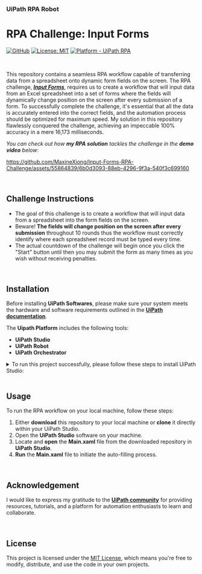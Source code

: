 ### UiPath RPA Robot
# RPA Challenge: Input Forms

[![GitHub](https://badgen.net/badge/icon/GitHub?icon=github&color=black&label)](https://github.com/MaxineXiong)
[![License: MIT](https://img.shields.io/badge/License-MIT-yellow.svg)](https://opensource.org/licenses/MIT)
[![Platform - UiPath RPA](https://img.shields.io/badge/Platform-UiPath_RPA-fa4616)](https://www.uipath.com)

<br/>

This repository contains a seamless RPA workflow capable of transferring data from a spreadsheet onto dynamic form fields on the screen. The RPA challenge, [_**Input Forms**_](https://www.rpachallenge.com/), requires us to create a workflow that will input data from an Excel spreadsheet into a set of forms where the fields will dynamically change position on the screen after every submission of a form. To successfully complete the challenge, it's essential that all the data is accurately entered into the correct fields, and the automation process should be optimized for maximum speed. My solution in this repository flawlessly conquered the challenge, achieving an impeccable 100% accuracy in a mere 16,173 milliseconds.

_You can check out how **my RPA solution** tackles the challenge in the **demo video** below_:

https://github.com/MaxineXiong/Input-Forms-RPA-Challenge/assets/55864839/6b0d3093-88eb-4296-9f3a-540f3c699160

<br/>

## **Challenge Instructions**

* The goal of this challenge is to create a workflow that will input data from a spreadsheet into the form fields on the screen.
* Beware! **The fields will change position on the screen after every submission** throughout 10 rounds thus the workflow must correctly identify where each spreadsheet record must be typed every time.
* The actual countdown of the challenge will begin once you click the "Start" button until then you may submit the form as many times as you wish without receiving penalties.

<br/>

## **Installation**

Before installing **UiPath Softwares**, please make sure your system meets the hardware and software requirements outlined in the **[UiPath documentation](https://docs.uipath.com/studio/standalone/2022.10/user-guide/hardware-and-software-requirements)**.

The **Uipath Platform** includes the following tools:

- **UiPath Studio**
- **UiPath Robot**
- **UiPath Orchestrator**

<details>  
<summary> To run this project successfully, please follow these steps to install UiPath Studio:
</summary>

***

Step 1 : Visit [uipath.com](https://www.uipath.com/) and click **Try UiPath Free** button.
<p align="center">
<img width="900" src="https://github.com/YenLinWu/RPA_UiPath/blob/master/Installation/README_Images/Install_UiPath_Studio_1.png">
</p>

Step 2: **Sign up** for a personal account.
<p align="center">
<img width="900" src="https://github.com/YenLinWu/RPA_UiPath/blob/master/Installation/README_Images/Install_UiPath_Studio_2.png">
</p>  

Step 3: **Verify** your account in email.
<p align="center">
<img width="900" src="https://github.com/YenLinWu/RPA_UiPath/blob/master/Installation/README_Images/Install_UiPath_Studio_3.png">
</p>  

Step 4: **Log into** the **UiPath Automation Cloud** using your account, and click the **Download Uipath Studio** button.
<p align="center">
<img width="900" src="https://github.com/YenLinWu/RPA_UiPath/blob/master/Installation/README_Images/Install_UiPath_Studio_4.png">
</p>   

Step 5: Click **Sign in**.
<p align="center">
<img width="900" src="https://github.com/YenLinWu/RPA_UiPath/blob/master/Installation/README_Images/Install_UiPath_Studio_5.png">
</p>    

Step 6: Select **UiPath Studio Pro**.
<p align="center">
<img width="900" src="https://github.com/YenLinWu/RPA_UiPath/blob/master/Installation/README_Images/Install_UiPath_Studio_6.png">
</p>  

Step 7: Follow the system instructions to complete the installation of **UiPath Studio Pro**.
<p align="center">
<img width="900" src="https://github.com/YenLinWu/RPA_UiPath/blob/master/Installation/README_Images/Install_UiPath_Studio_7.png">
</p> 

</details> 

<br/>

## **Usage**

To run the RPA workflow on your local machine, follow these steps:

1. Either **download** this repository to your local machine or **clone** it directly within your UiPath Studio.
2. Open the **UiPath Studio** software on your machine.
3. Locate and **open** the **Main.xaml** file from the downloaded repository in **UiPath Studio**.
4. **Run** the **Main.xaml** file to initiate the auto-filling process.

<br/>

## **Acknowledgement**

I would like to express my gratitude to the **[UiPath community](https://community.uipath.com/)** for providing resources, tutorials, and a platform for automation enthusiasts to learn and collaborate.

<br/>

## **License**

This project is licensed under the [MIT License](https://choosealicense.com/licenses/mit/), which means you're free to modify, distribute, and use the code in your own projects.
